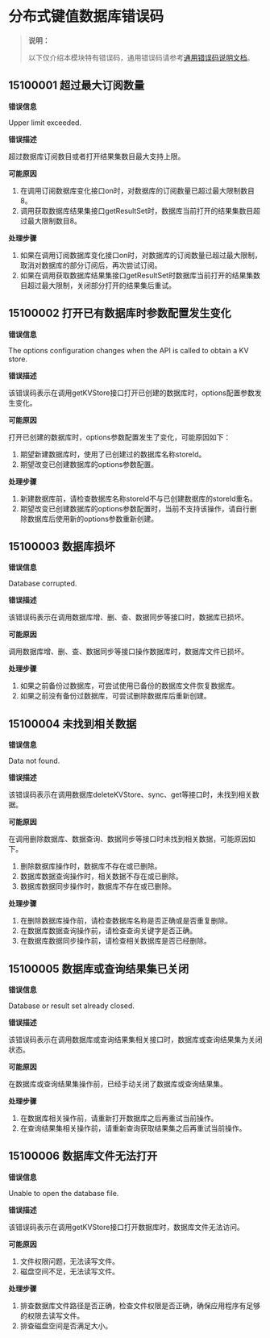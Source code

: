 # 分布式键值数据库错误码

> **说明：**
>
> 以下仅介绍本模块特有错误码，通用错误码请参考[通用错误码说明文档](../errorcode-universal.md)。

## 15100001 超过最大订阅数量

**错误信息**

Upper limit exceeded.

**错误描述**

超过数据库订阅数目或者打开结果集数目最大支持上限。

**可能原因**

1.  在调用订阅数据库变化接口on时，对数据库的订阅数量已超过最大限制数目8。
2.  调用获取数据库结果集接口getResultSet时，数据库当前打开的结果集数目超过最大限制数目8。

**处理步骤**

1. 如果在调用订阅数据库变化接口on时，对数据库的订阅数量已超过最大限制，取消对数据库的部分订阅后，再次尝试订阅。
2. 如果在调用获取数据库结果集接口getResultSet时数据库当前打开的结果集数目超过最大限制，关闭部分打开的结果集后重试。

## 15100002 打开已有数据库时参数配置发生变化

**错误信息**

The options configuration changes when the API is called to obtain a KV store.

**错误描述**

该错误码表示在调用getKVStore接口打开已创建的数据库时，options配置参数发生变化。

**可能原因**

打开已创建的数据库时，options参数配置发生了变化，可能原因如下：
1. 期望新建数据库时，使用了已创建过的数据库名称storeId。
2. 期望改变已创建数据库的options参数配置。

**处理步骤**

1. 新建数据库前，请检查数据库名称storeId不与已创建数据库的storeId重名。
2. 期望改变已创建数据库的options参数配置时，当前不支持该操作，请自行删除数据库后使用新的options参数重新创建。

## 15100003 数据库损坏

**错误信息**

Database corrupted.

**错误描述**

该错误码表示在调用数据库增、删、查、数据同步等接口时，数据库已损坏。

**可能原因**

调用数据库增、删、查、数据同步等接口操作数据库时，数据库文件已损坏。

**处理步骤**

1. 如果之前备份过数据库，可尝试使用已备份的数据库文件恢复数据库。
2. 如果之前没有备份过数据库，可尝试删除数据库后重新创建。

## 15100004 未找到相关数据

**错误信息**

Data not found.

**错误描述**

该错误码表示在调用数据库deleteKVStore、sync、get等接口时，未找到相关数据。

**可能原因**

在调用删除数据库、数据查询、数据同步等接口时未找到相关数据，可能原因如下。
1. 删除数据库操作时，数据库不存在或已删除。
2. 数据库数据查询操作时，相关数据不存在或已删除。
3. 数据库数据同步操作时，数据库不存在或已删除。

**处理步骤**

1. 在删除数据库操作前，请检查数据库名称是否正确或是否重复删除。
2. 在数据库数据查询操作前，请检查查询关键字是否正确。
3. 在数据库数据同步操作前，请检查相关数据库是否已经删除。

## 15100005 数据库或查询结果集已关闭

**错误信息**

Database or result set already closed.

**错误描述**

该错误码表示在调用数据库或查询结果集相关接口时，数据库或查询结果集为关闭状态。

**可能原因**

在数据库或查询结果集操作前，已经手动关闭了数据库或查询结果集。

**处理步骤**

1. 在数据库相关操作前，请重新打开数据库之后再重试当前操作。
2. 在查询结果集相关操作前，请重新查询获取结果集之后再重试当前操作。

## 15100006 数据库文件无法打开

**错误信息**

Unable to open the database file.

**错误描述**

该错误码表示在调用getKVStore接口打开数据库时，数据库文件无法访问。

**可能原因**

1. 文件权限问题，无法读写文件。
2. 磁盘空间不足，无法读写文件。

**处理步骤**

1. 排查数据库文件路径是否正确，检查文件权限是否正确，确保应用程序有足够的权限去读写文件。
2. 排查磁盘空间是否满足大小。
